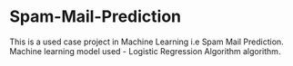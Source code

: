 # Spam-Mail-Prediction
This is a used case project in Machine Learning i.e Spam Mail Prediction. Machine learning model used - Logistic Regression Algorithm algorithm.
